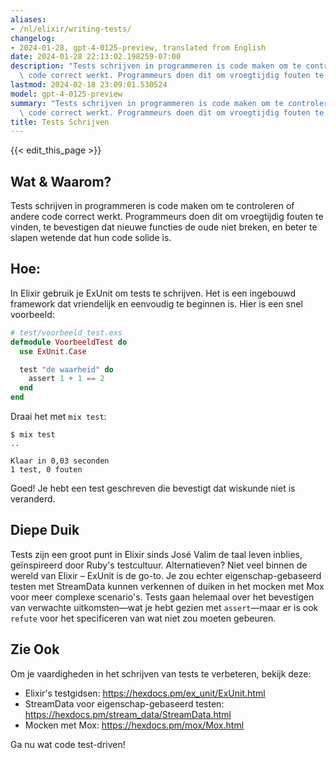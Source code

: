 ```yaml
---
aliases:
- /nl/elixir/writing-tests/
changelog:
- 2024-01-28, gpt-4-0125-preview, translated from English
date: 2024-01-28 22:13:02.198259-07:00
description: "Tests schrijven in programmeren is code maken om te controleren of andere\
  \ code correct werkt. Programmeurs doen dit om vroegtijdig fouten te vinden, te\u2026"
lastmod: 2024-02-18 23:09:01.530524
model: gpt-4-0125-preview
summary: "Tests schrijven in programmeren is code maken om te controleren of andere\
  \ code correct werkt. Programmeurs doen dit om vroegtijdig fouten te vinden, te\u2026"
title: Tests Schrijven
---
```


{{< edit_this_page >}}

## Wat & Waarom?

Tests schrijven in programmeren is code maken om te controleren of andere code correct werkt. Programmeurs doen dit om vroegtijdig fouten te vinden, te bevestigen dat nieuwe functies de oude niet breken, en beter te slapen wetende dat hun code solide is.

## Hoe:

In Elixir gebruik je ExUnit om tests te schrijven. Het is een ingebouwd framework dat vriendelijk en eenvoudig te beginnen is. Hier is een snel voorbeeld:

```elixir
# test/voorbeeld_test.exs
defmodule VoorbeeldTest do
  use ExUnit.Case

  test "de waarheid" do
    assert 1 + 1 == 2
  end
end
```

Draai het met `mix test`:

```shell
$ mix test
..

Klaar in 0,03 seconden
1 test, 0 fouten
```

Goed! Je hebt een test geschreven die bevestigt dat wiskunde niet is veranderd.

## Diepe Duik

Tests zijn een groot punt in Elixir sinds José Valim de taal leven inblies, geïnspireerd door Ruby's testcultuur. Alternatieven? Niet veel binnen de wereld van Elixir – ExUnit is de go-to. Je zou echter eigenschap-gebaseerd testen met StreamData kunnen verkennen of duiken in het mocken met Mox voor meer complexe scenario's. Tests gaan helemaal over het bevestigen van verwachte uitkomsten—wat je hebt gezien met `assert`—maar er is ook `refute` voor het specificeren van wat niet zou moeten gebeuren.

## Zie Ook

Om je vaardigheden in het schrijven van tests te verbeteren, bekijk deze:

- Elixir's testgidsen: https://hexdocs.pm/ex_unit/ExUnit.html
- StreamData voor eigenschap-gebaseerd testen: https://hexdocs.pm/stream_data/StreamData.html
- Mocken met Mox: https://hexdocs.pm/mox/Mox.html

Ga nu wat code test-driven!
